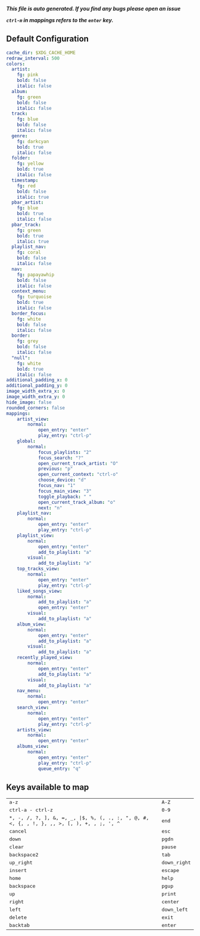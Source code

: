 ***This file is auto generated. If you find any bugs please open an issue***

***`ctrl-m` in mappings refers to the `enter` key.***
## Default Configuration
```yml
cache_dir: $XDG_CACHE_HOME
redraw_interval: 500
colors:
  artist:
    fg: pink
    bold: false
    italic: false
  album:
    fg: green
    bold: false
    italic: false
  track:
    fg: blue
    bold: false
    italic: false
  genre:
    fg: darkcyan
    bold: true
    italic: false
  folder:
    fg: yellow
    bold: true
    italic: false
  timestamp:
    fg: red
    bold: false
    italic: true
  pbar_artist:
    fg: blue
    bold: true
    italic: false
  pbar_track:
    fg: green
    bold: true
    italic: true
  playlist_nav:
    fg: coral
    bold: false
    italic: false
  nav:
    fg: papayawhip
    bold: false
    italic: false
  context_menu:
    fg: turquoise
    bold: true
    italic: false
  border_focus:
    fg: white
    bold: false
    italic: false
  border:
    fg: grey
    bold: false
    italic: false
  "null":
    fg: white
    bold: true
    italic: false
additional_padding_x: 0
additional_padding_y: 0
image_width_extra_x: 0
image_width_extra_y: 0
hide_image: false
rounded_corners: false
mappings:
    artist_view:
        normal:
            open_entry: "enter"
            play_entry: "ctrl-p"
    global:
        normal:
            focus_playlists: "2"
            focus_search: "?"
            open_current_track_artist: "O"
            previous: "p"
            open_current_context: "ctrl-o"
            choose_device: "d"
            focus_nav: "1"
            focus_main_view: "3"
            toggle_playback: " "
            open_current_track_album: "o"
            next: "n"
    playlist_nav:
        normal:
            open_entry: "enter"
            play_entry: "ctrl-p"
    playlist_view:
        normal:
            open_entry: "enter"
            add_to_playlist: "a"
        visual:
            add_to_playlist: "a"
    top_tracks_view:
        normal:
            open_entry: "enter"
            play_entry: "ctrl-p"
    liked_songs_view:
        normal:
            add_to_playlist: "a"
            open_entry: "enter"
        visual:
            add_to_playlist: "a"
    album_view:
        normal:
            open_entry: "enter"
            add_to_playlist: "a"
        visual:
            add_to_playlist: "a"
    recently_played_view:
        normal:
            open_entry: "enter"
            add_to_playlist: "a"
        visual:
            add_to_playlist: "a"
    nav_menu:
        normal:
            open_entry: "enter"
    search_view:
        normal:
            open_entry: "enter"
            play_entry: "ctrl-p"
    artists_view:
        normal:
            open_entry: "enter"
    albums_view:
        normal:
            open_entry: "enter"
            play_entry: "ctrl-p"
            queue_entry: "q"
```
## Keys available to map
|||
|--|--|
| <kbd>a-z</kbd> | <kbd>A-Z</kbd> |
| <kbd>ctrl-a - ctrl-z</kbd> | <kbd>0-9</kbd> |
| <kbd>*, -, /, ?, ], &, =, _, \|$, %, (, ., :, ", @, #, <, {,  , !, }, ,, >, [, ), +, \, ;, ', ^</kbd> | <kbd>end</kbd> |
| <kbd>cancel</kbd> | <kbd>esc</kbd> |
| <kbd>down</kbd> | <kbd>pgdn</kbd> |
| <kbd>clear</kbd> | <kbd>pause</kbd> |
| <kbd>backspace2</kbd> | <kbd>tab</kbd> |
| <kbd>up_right</kbd> | <kbd>down_right</kbd> |
| <kbd>insert</kbd> | <kbd>escape</kbd> |
| <kbd>home</kbd> | <kbd>help</kbd> |
| <kbd>backspace</kbd> | <kbd>pgup</kbd> |
| <kbd>up</kbd> | <kbd>print</kbd> |
| <kbd>right</kbd> | <kbd>center</kbd> |
| <kbd>left</kbd> | <kbd>down_left</kbd> |
| <kbd>delete</kbd> | <kbd>exit</kbd> |
| <kbd>backtab</kbd> | <kbd>enter</kbd> |
